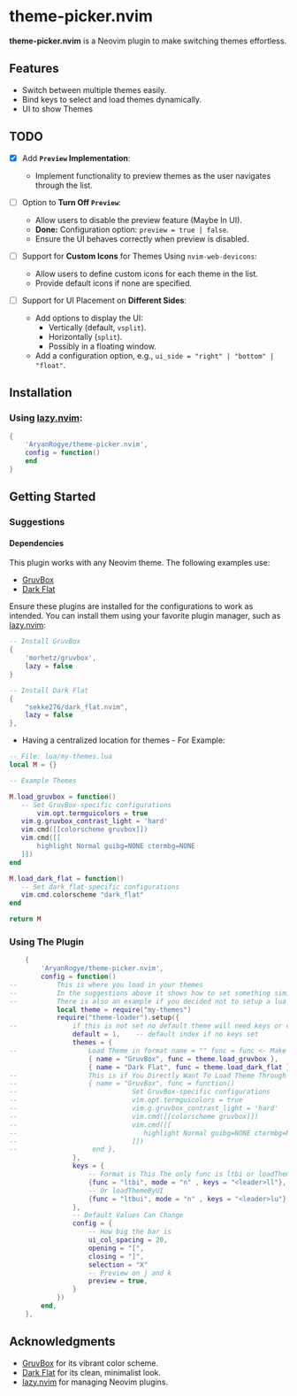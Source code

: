 # theme-picker.nvim

**theme-picker.nvim** is a Neovim plugin to make switching themes effortless.

## Features
- Switch between multiple themes easily.
- Bind keys to select and load themes dynamically.
- UI to show Themes

## TODO
- [x] Add **`Preview` Implementation**:
  - Implement functionality to preview themes  as the user navigates through the list.

- [ ] Option to **Turn Off `Preview`**:
  - Allow users to disable the preview feature (Maybe In UI).
  - **Done:** Configuration option: `preview = true | false`.
  - Ensure the UI behaves correctly when preview is disabled.

- [ ] Support for **Custom Icons** for Themes Using `nvim-web-devicons`:
  - Allow users to define custom icons for each theme in the list.
  - Provide default icons if none are specified.

- [ ] Support for UI Placement on **Different Sides**:
  - Add options to display the UI:
    - Vertically (default, `vsplit`).
    - Horizontally (`split`).
    - Possibly in a floating window.
  - Add a configuration option, e.g., `ui_side = "right" | "bottom" | "float"`.


## Installation

### Using [lazy.nvim](https://github.com/folke/lazy.nvim):
```lua
{
    'AryanRogye/theme-picker.nvim',
    config = function()
    end
}
```
## Getting Started

### Suggestions

#### Dependencies
This plugin works with any Neovim theme. The following examples use:
- [GruvBox](https://github.com/morhetz/gruvbox)
- [Dark Flat](https://github.com/sekke276/dark_flat.nvim)


Ensure these plugins are installed for the configurations to work as intended. You can install them using your favorite plugin manager, such as [lazy.nvim](https://github.com/folke/lazy.nvim):

```lua
-- Install GruvBox
{
    'morhetz/gruvbox',
    lazy = false
}
```
```lua
-- Install Dark Flat
{
    "sekke276/dark_flat.nvim",
    lazy = false
},
```


 - Having a centralized location for themes - For Example:
 ```lua 
-- File: lua/my-themes.lua
local M = {}

-- Example Themes

M.load_gruvbox = function()
    -- Set GruvBox-specific configurations
        vim.opt.termguicolors = true
    vim.g.gruvbox_contrast_light = 'hard'
    vim.cmd([[colorscheme gruvbox]])
    vim.cmd([[
        highlight Normal guibg=NONE ctermbg=NONE
    ]])
end

M.load_dark_flat = function()
    -- Set dark_flat-specific configurations
    vim.cmd.colorscheme "dark_flat"
end

return M
 ```


### Using The Plugin
```lua
    {
        'AryanRogye/theme-picker.nvim',
        config = function()
--          This is where you load in your themes
--          In the suggestions above it shows how to set something similar
--          There is also an example if you decided not to setup a lua file to load themes
            local theme = require("my-themes")
            require("theme-loader").setup({
--              if this is not set no default theme will need keys or command
                default = 1,    -- default index if no keys set
                themes = {
--                  Load Theme in format name = "" func = func <- Make sure no ()
                    { name = "GruvBox", func = theme.load_gruvbox },
                    { name = "Dark Flat", func = theme.load_dark_flat },
--                  This is if You Directly Want To Load Theme Through Here
--                  { name = "GruvBox", func = function()
--                             Set GruvBox-specific configurations
--                             vim.opt.termguicolors = true
--                             vim.g.gruvbox_contrast_light = 'hard'
--                             vim.cmd([[colorscheme gruvbox]])
--                             vim.cmd([[
--                                highlight Normal guibg=NONE ctermbg=NONE
--                             ]])
--                   end },
                },
                keys = {
                    -- Format is This The only func is ltbi or loadThemeByIndex
                    {func = "ltbi", mode = "n" , keys = "<leader>ll"},
                    -- Or loadThemeByUI
                    {func = "ltbui", mode = "n" , keys = "<leader>lu"}
                },
                -- Default Values Can Change
                config = {
                    -- How big the bar is
                    ui_col_spacing = 20,
                    opening = "[",
                    closing = "]",
                    selection = "X"
                    -- Preview on j and k
                    preview = true,
                }
            })
        end,
    },

```

## Acknowledgments
- [GruvBox](https://github.com/morhetz/gruvbox) for its vibrant color scheme.
- [Dark Flat](https://github.com/sekke276/dark_flat.nvim) for its clean, minimalist look.
- [lazy.nvim](https://github.com/folke/lazy.nvim) for managing Neovim plugins.

